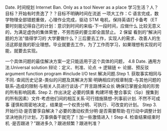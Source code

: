 Date.
时间规划
Internet Ban. Only as a tool Never as a place
学习生活？人？
目标？开始有时贵逸了？？目标不明确时间在流逝
一项大工作：C 语言完成，数学物理全部错题重做，心理作业完成，驱动 STM 电机，保持英语打卡备考（ET
要时刻能记得自己的计划：意识到时间的来临-下一段时间，应做什么
比较无意义的，为满足虚伪的集体荣誉，不劳而获的要立即全面禁止。
2 保留
看到的“解决问题的方法”值得学习的
大学要做什么？三后要去工作，实现人的需求、改善人的生活这即是我的职业理想。毕业就要去工作，为了工作而学习，如果理想有实现的可能，就要去实现。

一个具体问题的最佳解决方案一定只能适用于这个具体的问题，
4.8
Date.
通用方法.Universal solution
辩论：定义、判准、论点 → 逻辑链 ← 论据、预反驳 argument function program #include I/O test
解决问题.Step 1. 获取事实相同与不同.·查阅历史记录-类似的问题及其解决方案·明确相应的规章制度-与其他问题的联系-造成的限制·与相关人员进行谈话-广开言路博采众长
确保已掌握全局的形势的所有影响因素.
Step 2. 作出决定
必要的慎重
构建环境·整合事实（Sp）搜集到的所有因素）文件·考虑他们间的相互关系·可行措施猜想-列事前计划.
不然不可成事
谨慎和周密地决定，结果是一个权责分明、可执行、可改变的计划。
Step 3. 开始行动·是否要享自解决？必要的激动权责分明·是否需要帮助·在行动中调整计划
坚决地执行计划，万事俱备干就完了！加一些激情进入！Step 4. 检查结果结束时机
·是否跟进？”跟进多久？跟进频繁？跟进判准？
